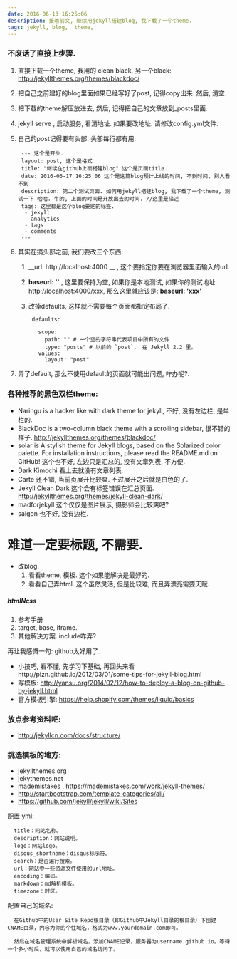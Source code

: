 ```yaml
---
date: 2016-06-13 16:25:06
description: 接着前文, 继续用jekyll搭建blog, 我下载了一个theme.
tags: jekyll, blog,  theme,
---
```


### 不废话了直接上步骤.

1. 直接下载一个theme, 我用的 clean black, 另一个black: http://jekyllthemes.org/themes/blackdoc/
2. 把自己之前建好的blog里面如果已经写好了post, 记得copy出来. 然后, 清空.
3. 把下载的theme解压放进去, 然后, 记得把自己的文章放到_posts里面.
4. jekyll serve , 启动服务, 看清地址. 如果要改地址. 请修改config.yml文件.
5. 自己的post记得要有头部. 头部每行都有用:

        --- 这个是开头.
        layout: post, 这个是格式
        title: "继续在github上面搭建blog" 这个是页面title.
        date: 2016-06-17 16:25:06 这个是这篇blog预计上线的时间, 不到时间, 别人看不到
        description: 第二个测试页面. 如何用jekyll搭建blog, 我下载了一个theme, 测试一下 哈哈. 牛的, 上面的时间是开放出去的时间. //这里是描述
        tags: 这里都是这个blog要贴的标签.
         - jekyll
         - analytics
         - tags
         - comments
        ---

6.  其实在搞头部之前, 我们要改三个东西:

    1. __url: http://localhost:4000 __ , 这个要指定你要在浏览器里面输入的url.
    2.   __baseurl: ''__ , 这里要保持为空, 如果你是本地测试, 如果你的测试地址: http://localhost:4000/xxx, 那么这里就应该是: __baseurl: 'xxx'__
    3. 改掉defaults, 这样就不需要每个页面都指定布局了.

            defaults:
            -
              scope:
                path: "" # 一个空的字符串代表项目中所有的文件
                type: "posts" # 以前的 `post`， 在 Jekyll 2.2 里。
              values:
                layout: "post"
7. 弄了default, 那么不使用default的页面就可能出问题, 咋办呢?.


### 各种推荐的黑色双栏theme:
- Naringu is a hacker like with dark theme for jekyll, 不好, 没有左边栏, 是単栏的.
- BlackDoc is a two-column black theme with a scrolling sidebar, 很不错的样子. http://jekyllthemes.org/themes/blackdoc/
- solar is A stylish theme for Jekyll blogs, based on the Solarized color palette. For installation instructions, please read the README.md on GitHub! 这个也不好, 左边只是汇总的, 没有文章列表, 不方便.
- Dark Kimochi 看上去就没有文章列表.
- Carte 还不错, 当前页展开比较爽. 不过展开之后就是白色的了.
- Jekyll Clean Dark  这个会有标签错误在汇总页面. http://jekyllthemes.org/themes/jekyll-clean-dark/
- madforjekyll 这个仅仅是图片展示, 摄影师会比较爽吧?
- saigon 也不好, 没有边栏.


# 难道一定要标题, 不需要.

- 改blog.
  1. 看看theme, 模板. 这个如果能解决是最好的.
  2. 看看自己弄html. 这个虽然灵活, 但是比较难, 而且弄漂亮需要天赋.



##### htmlNcss
1. 参考手册
2. target, base, iframe.
3. 其他解决方案. include咋弄?


再让我感慨一句: github太好用了.


* 小技巧, 看不懂,  先学习下基础, 再回头来看http://pizn.github.io/2012/03/01/some-tips-for-jekyll-blog.html
* 写模板: http://yansu.org/2014/02/12/how-to-deploy-a-blog-on-github-by-jekyll.html
* 官方模板引擎: https://help.shopify.com/themes/liquid/basics



### 放点参考资料吧:
- http://jekyllcn.com/docs/structure/
### 挑选模板的地方:
- jekyllthemes.org
- jekythemes.net
- mademistakes , https://mademistakes.com/work/jekyll-themes/
- http://startbootstrap.com/template-categories/all/
- https://github.com/jekyll/jekyll/wiki/Sites

配置 yml:

      title：网站名称。
      description：网站说明。
      logo：网站logo。
      disqus_shortname：disqus标示符。
      search：是否运行搜索。
      url：网站中一些资源文件使用的url地址。
      encoding：编码。
      markdown：md解析模板。
      timezone：时区。

配置自己的域名:

      在Github中的User Site Repo根目录（即Github中Jekyll目录的根目录）下创建CNAME目录，内容为你的个性域名，格式为www.yourdomain.com即可。

      然后在域名管理系统中解析域名，添加CNAME记录，服务器为username.github.io。等待一个多小时后，就可以使用自己的域名访问了。
